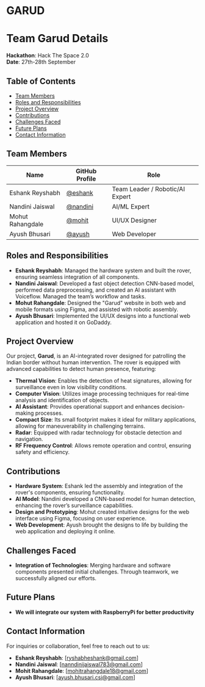 # GARUD

# Team Garud Details

**Hackathon**: Hack The Space 2.0  
**Date**: 27th-28th September

## Table of Contents
- [Team Members](#team-members)
- [Roles and Responsibilities](#roles-and-responsibilities)
- [Project Overview](#project-overview)
- [Contributions](#contributions)
- [Challenges Faced](#challenges-faced)
- [Future Plans](#future-plans)
- [Contact Information](#contact-information)

## Team Members

| Name              | GitHub Profile                     | Role                |
|-------------------|------------------------------------|---------------------|
| Eshank Reyshabh   | [@eshank](https://github.com/breweshank) | Team Leader / Robotic/AI Expert |
| Nandini Jaiswal   | [@nandini](https://NandiniJaiswal05) | AI/ML Expert        |
| Mohut Rahangdale   | [@mohit](https://github.com/mohitrahangdale18)  | UI/UX Designer      |
| Ayush Bhusari     | [@ayush](https://github.com/ayush)  | Web Developer       |

## Roles and Responsibilities

- **Eshank Reyshabh**: Managed the hardware system and built the rover, ensuring seamless integration of all components.
- **Nandini Jaiswal**: Developed a fast object detection CNN-based model, performed data preprocessing, and created an AI assistant with Voiceflow. Managed the team’s workflow and tasks.
- **Mohut Rahangdale**: Designed the "Garud" website in both web and mobile formats using Figma, and assisted with robotic assembly.
- **Ayush Bhusari**: Implemented the UI/UX designs into a functional web application and hosted it on GoDaddy.

## Project Overview

Our project, **Garud**, is an AI-integrated rover designed for patrolling the Indian border without human intervention. The rover is equipped with advanced capabilities to detect human presence, featuring:

- **Thermal Vision**: Enables the detection of heat signatures, allowing for surveillance even in low visibility conditions.
- **Computer Vision**: Utilizes image processing techniques for real-time analysis and identification of objects.
- **AI Assistant**: Provides operational support and enhances decision-making processes.
- **Compact Size**: Its small footprint makes it ideal for military applications, allowing for maneuverability in challenging terrains.
- **Radar**: Equipped with radar technology for obstacle detection and navigation.
- **RF Frequency Control**: Allows remote operation and control, ensuring safety and efficiency.

## Contributions

- **Hardware System**: Eshank led the assembly and integration of the rover's components, ensuring functionality.
- **AI Model**: Nandini developed a CNN-based model for human detection, enhancing the rover’s surveillance capabilities.
- **Design and Prototyping**: Mohut created intuitive designs for the web interface using Figma, focusing on user experience.
- **Web Development**: Ayush brought the designs to life by building the web application and deploying it online.

## Challenges Faced

- **Integration of Technologies**: Merging hardware and software components presented initial challenges. Through teamwork, we successfully aligned our efforts.

## Future Plans

- **We will integrate our system with RaspberryPi for better productivity**

## Contact Information

For inquiries or collaboration, feel free to reach out to us:
- **Eshank Reyshabh**: [ryshabheshank@gmail.com]
- **Nandini Jaiswal**: [nanndinijaiswal783@gmail.com]
- **Mohit Rahangdale**: [mohitrahangdale18@gmail.com]
- **Ayush Bhusari**: [ayush.bhusari.csi@gmail.com]

